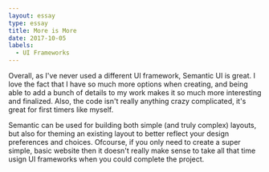 ```yaml
---
layout: essay
type: essay
title: More is More
date: 2017-10-05
labels:
  - UI Frameworks
--- 
```


Overall, as I've never used a different UI framework, Semantic UI is great. I love the fact that I have so much more options when creating, and being able to add a bunch of details to my work makes it so much more interesting and finalized. Also, the code isn't really anything crazy complicated, it's great for first timers like myself. 

Semantic can be used for building both simple (and truly complex) layouts, but also for theming an existing layout to better reflect your design preferences and choices. Ofcourse, if you only need to create a super simple, basic website then it doesn't really make sense to take all that time usign UI frameworks when you could complete the project. 




